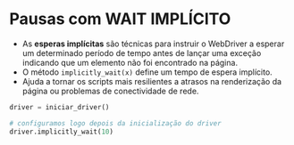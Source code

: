 # Pausas com WAIT IMPLÍCITO


- As **esperas implícitas** são técnicas para instruir o WebDriver a esperar um determinado período de tempo antes de lançar uma exceção indicando que um elemento não foi encontrado na página.
- O método ``implicitly_wait(x)`` define um tempo de espera implícito.
- Ajuda a tornar os scripts mais resilientes a atrasos na renderização da página ou problemas de conectividade de rede.


```python
driver = iniciar_driver()

# configuramos logo depois da inicialização do driver
driver.implicitly_wait(10)
```
